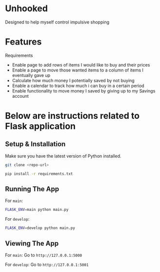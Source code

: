 # Unhooked

Designed to help myself control impulsive shopping

# Features

Requirements
- Enable page to add rows of items I would like to buy and their prices
- Enable a page to move those wanted items to a column of items I eventually gave up
- Calculate how much money I potentially saved by not buying
- Enable a calendar to track how much i can buy in a certain period
- Enable functionality to move money I saved by giving up to my Savings account


# Below are instructions related to Flask application

## Setup & Installation

Make sure you have the latest version of Python installed.

```bash
git clone <repo-url>
```

```bash
pip install -r requirements.txt
```

## Running The App

For `main`:
```bash
FLASK_ENV=main python main.py
```
For `develop`:
```bash
FLASK_ENV=develop python main.py
```
## Viewing The App

For `main`: Go to `http://127.0.0.1:5000`

For `develop`: Go to `http://127.0.0.1:5001`
